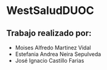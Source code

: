 # WestSaludDUOC
## Trabajo realizado por: 
* Moises Alfredo Martinez Vidal 
* Estefania Andrea Neira Sepulveda  
* José Ignacio Castillo Farias 
